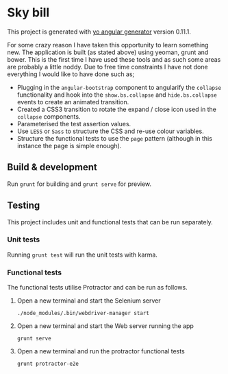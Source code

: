 # Sky bill

This project is generated with [yo angular generator](https://github.com/yeoman/generator-angular)
version 0.11.1.

For some crazy reason I have taken this opportunity to learn something new. The application is built (as stated above) using yeoman, grunt and bower. This is the first time I have used these tools and as such some areas are probably a little noddy. Due to free time constraints I have not done everything I would like to have done such as;
* Plugging in the `angular-bootstrap` component to angularify the `collapse` functionality and hook into the `show.bs.collapse` and `hide.bs.collapse` events to create an animated transition.
* Created a CSS3 transition to rotate the expand / close icon used in the `collapse` components.
* Parameterised the test assertion values.
* Use `LESS` or `Sass` to structure the CSS and re-use colour variables.
* Structure the functional tests to use the `page` pattern (although in this instance the page is simple enough).

## Build & development

Run `grunt` for building and `grunt serve` for preview.

## Testing

This project includes unit and functional tests that can be run separately.

### Unit tests

Running `grunt test` will run the unit tests with karma.

### Functional tests

The functional tests utilise Protractor and can be run as follows.

1. Open a new terminal and start the Selenium server

    `./node_modules/.bin/webdriver-manager start`

2. Open a new terminal and start the Web server running the app

    `grunt serve`

3. Open a new terminal and run the protractor functional tests

    `grunt protractor-e2e`